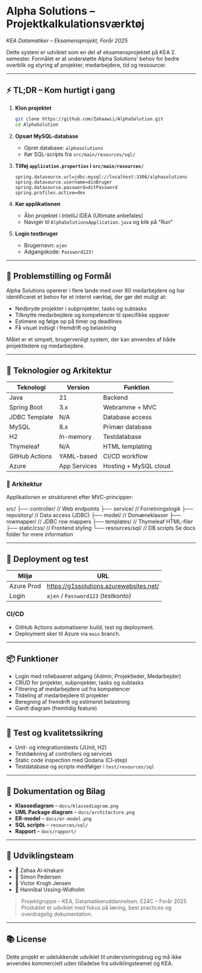 # Alpha Solutions – Projektkalkulationsværktøj  
*KEA Datamatiker – Eksamensprojekt, Forår 2025*

Dette system er udviklet som en del af eksamensprojektet på KEA 2. semester. Formålet er at understøtte Alpha Solutions’ behov for bedre overblik og styring af projekter, medarbejdere, tid og ressourcer.

---

## ⚡ TL;DR – Kom hurtigt i gang

1. **Klon projektet**
   ```bash
   git clone https://github.com/Zahaawii/AlphaSolution.git
   cd AlphaSolution
   
2. **Opsæt MySQL-database**
   - Opret database: `alphasolutions`
   - Kør SQL-scripts fra `src/main/resources/sql/`

3. **Tilføj `application.properties` i `src/main/resources/`**
   ```properties
   spring.datasource.url=jdbc:mysql://localhost:3306/alphasolutions
   spring.datasource.username=dinBruger
   spring.datasource.password=ditPassword
   spring.profiles.active=dev
   
4. **Kør applikationen**
   - Åbn projektet i IntelliJ IDEA (Ultimate anbefales)
   - Navigér til `AlphaSolutionsApplication.java` og klik på "Run"

5. **Login testbruger**
   - Brugernavn: `ajen`
   - Adgangskode: `Password123!`
---

## 🎯 Problemstilling og Formål

Alpha Solutions opererer i flere lande med over 80 medarbejdere og har identificeret et behov for et internt værktøj, der gør det muligt at:

- Nedbryde projekter i subprojekter, tasks og subtasks
- Tilknytte medarbejdere og kompetencer til specifikke opgaver
- Estimere og følge op på timer og deadlines
- Få visuel indsigt i fremdrift og belastning

Målet er et simpelt, brugervenligt system, der kan anvendes af både projektledere og medarbejdere.

---

## 🧱 Teknologier og Arkitektur

| Teknologi       | Version     | Funktion                  |
|-----------------|-------------|---------------------------|
| Java            | 21          | Backend                   |
| Spring Boot     | 3.x         | Webramme + MVC            |
| JDBC Template   | N/A         | Database access           |
| MySQL           | 8.x         | Primær database           |
| H2              | In-memory   | Testdatabase              |
| Thymeleaf       | N/A         | HTML templating           |
| GitHub Actions  | YAML-based  | CI/CD workflow            |
| Azure           | App Services| Hosting + MySQL cloud     |

### 🧱 Arkitektur
Applikationen er struktureret efter MVC-principper:

src/
├── controller/ // Web endpoints
├── service/ // Forretningslogik
├── repository/ // Data access (JDBC)
├── model/ // Domæneklasser
├── rowmapper/ // JDBC row mappers
├── templates/ // Thymeleaf HTML-filer
├── static/css/ // Frontend styling
└── resources/sql/ // DB scripts
Se docs folder for mere information

---

## 🚀 Deployment og test

| Miljø        | URL                                         |
|--------------|---------------------------------------------|
| Azure Prod   | https://g1ssolutions.azurewebsites.net/     |
| Login        | `ajen` / `Password123` *(testkonto)*        |

### CI/CD
- GitHub Actions automatiserer build, test og deployment.
- Deployment sker til Azure via `main` branch.

---

## 📦 Funktioner

- Login med rollebaseret adgang (Admin, Projektleder, Medarbejder)
- CRUD for projekter, subprojekter, tasks og subtasks
- Filtrering af medarbejdere ud fra kompetencer
- Tildeling af medarbejdere til projekter
- Beregning af fremdrift og estimeret belastning
- Gantt diagram (fremtidig feature)

---

## 🧪 Test og kvalitetssikring

- Unit- og integrationstests (JUnit, H2)
- Testdækning af controllers og services
- Static code inspection med Qodana (CI-step)
- Testdatabase og scripts medfølger i `test/resources/sql`

---

## 📄 Dokumentation og Bilag

- **Klassediagram** – `docs/klassediagram.png`
- **UML Package diagram** – `docs/architecture.png`
- **ER-model** – `docs/er-model.png`
- **SQL scripts** – `resources/sql/`
- **Rapport** – `docs/rapport/`

---

## 👥 Udviklingsteam

- 👥 Zahaa Al-khakani
- 👥 Simon Pedersen
- 👥 Victor Krogh Jensen
- 👥 Hannibal Ussing-Widholm

> Projektgruppe – KEA, Datamatikeruddannelsen, E24C – Forår 2025  
> Produktet er udviklet med fokus på læring, best practices og overdragelig dokumentation.

---

## 📚 License

Dette projekt er udelukkende udviklet til undervisningsbrug og må ikke anvendes kommercielt uden tilladelse fra udviklingsteamet og KEA.

